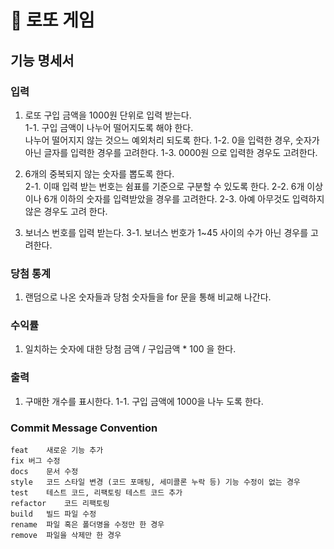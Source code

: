 # 🥇 로또 게임
## 기능 명세서

### 입력
1. 로또 구입 금액을 1000원 단위로 입력 받는다.\
    1-1. 구입 금액이 나누어 떨어지도록 해야 한다.\
    나누어 떨어지지 않는 것으느 예외처리 되도록 한다.
    1-2. 0을 입력한 경우, 숫자가 아닌 글자를 입력한 경우를 고려한다.
    1-3. 0000원 으로 입력한 경우도 고려한다.

2. 6개의 중복되지 않는 숫자를 뽑도록 한다.\
    2-1. 이때 입력 받는 번호는 쉼표를 기준으로 구분할 수 있도록 한다.
    2-2. 6개 이상이나 6개 이하의 숫자를 입력받았을 경우를 고려한다.
    2-3. 아예 아무것도 입력하지 않은 경우도 고려 한다.

3. 보너스 번호를 입력 받는다.
    3-1. 보너스 번호가 1~45 사이의 수가 아닌 경우를 고려한다.

### 당첨 통계
1. 랜덤으로 나온 숫자들과 당첨 숫자들을 for 문을 통해 비교해 나간다.

### 수익률
1. 일치하는 숫자에 대한 당첨 금액 / 구입금액 * 100 을 한다.

### 출력
1. 구매한 개수를 표시한다.
    1-1. 구입 금액에 1000을 나누 도록 한다.

### Commit Message Convention
```
feat	새로운 기능 추가
fix	버그 수정
docs	문서 수정
style	코드 스타일 변경 (코드 포매팅, 세미콜론 누락 등) 기능 수정이 없는 경우
test	테스트 코드, 리팩토링 테스트 코드 추가
refactor	코드 리팩토링
build	빌드 파일 수정
rename	파일 혹은 폴더명을 수정만 한 경우
remove	파일을 삭제만 한 경우
```